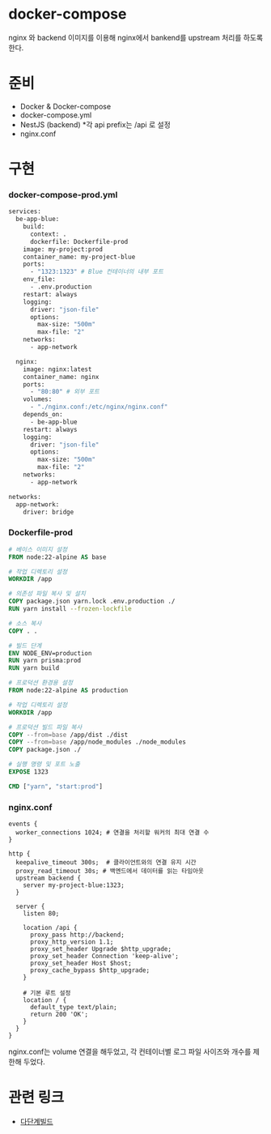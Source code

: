 # docker-compose

nginx 와 backend 이미지를 이용해 nginx에서 bankend를 upstream 처리를 하도록 한다.

# 준비

- Docker & Docker-compose
- docker-compose.yml
- NestJS (backend) \*각 api prefix는 /api 로 설정
- nginx.conf

# 구현

### docker-compose-prod.yml

```Dockerfile
services:
  be-app-blue:
    build:
      context: .
      dockerfile: Dockerfile-prod
    image: my-project:prod
    container_name: my-project-blue
    ports:
      - "1323:1323" # Blue 컨테이너의 내부 포트
    env_file:
      - .env.production
    restart: always
    logging:
      driver: "json-file"
      options:
        max-size: "500m"
        max-file: "2"
    networks:
      - app-network

  nginx:
    image: nginx:latest
    container_name: nginx
    ports:
      - "80:80" # 외부 포트
    volumes:
      - "./nginx.conf:/etc/nginx/nginx.conf"
    depends_on:
      - be-app-blue
    restart: always
    logging:
      driver: "json-file"
      options:
        max-size: "500m"
        max-file: "2"
    networks:
      - app-network

networks:
  app-network:
    driver: bridge
```

### Dockerfile-prod

```Dockerfile
# 베이스 이미지 설정
FROM node:22-alpine AS base

# 작업 디렉토리 설정
WORKDIR /app

# 의존성 파일 복사 및 설치
COPY package.json yarn.lock .env.production ./
RUN yarn install --frozen-lockfile

# 소스 복사
COPY . .

# 빌드 단계
ENV NODE_ENV=production
RUN yarn prisma:prod
RUN yarn build

# 프로덕션 환경용 설정
FROM node:22-alpine AS production

# 작업 디렉토리 설정
WORKDIR /app

# 프로덕션 빌드 파일 복사
COPY --from=base /app/dist ./dist
COPY --from=base /app/node_modules ./node_modules
COPY package.json ./

# 실행 명령 및 포트 노출
EXPOSE 1323

CMD ["yarn", "start:prod"]
```

### nginx.conf

```nginx
events {
  worker_connections 1024; # 연결을 처리할 워커의 최대 연결 수
}

http {
  keepalive_timeout 300s;  # 클라이언트와의 연결 유지 시간
  proxy_read_timeout 30s; # 백엔드에서 데이터를 읽는 타임아웃
  upstream backend {
    server my-project-blue:1323;
  }

  server {
    listen 80;

    location /api {
      proxy_pass http://backend;
      proxy_http_version 1.1;
      proxy_set_header Upgrade $http_upgrade;
      proxy_set_header Connection 'keep-alive';
      proxy_set_header Host $host;
      proxy_cache_bypass $http_upgrade;
    }

    # 기본 루트 설정
    location / {
      default_type text/plain;
      return 200 'OK';
    }
  }
}
```

nginx.conf는 volume 연결을 해두었고, 각 컨테이너별 로그 파일 사이즈와 개수를 제한해 두었다.

# 관련 링크

- [다단계빌드](https://github.com/kdw1521/TIL/blob/main/Docker/%EB%8B%A4%EB%8B%A8%EA%B3%84%EB%B9%8C%EB%93%9C.md)
